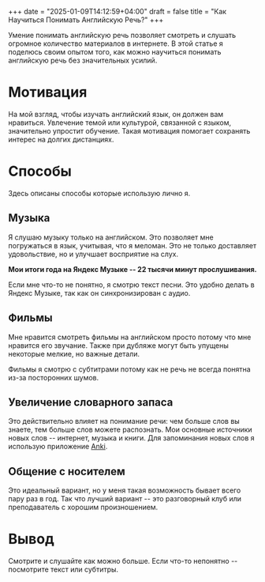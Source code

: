 +++
date = "2025-01-09T14:12:59+04:00"
draft = false
title = "Как Научиться Понимать Английскую Речь?"
+++

Умение понимать английскую речь позволяет смотреть и слушать огромное количество материалов в интернете. В этой статье я поделюсь своим опытом того, как можно научиться понимать английскую речь без значительных усилий.

# Мотивация

На мой взгляд, чтобы изучать английский язык, он должен вам нравиться. Увлечение темой или культурой, связанной с языком, значительно упростит обучение. Такая мотивация помогает сохранять интерес на долгих дистанциях.

# Способы

Здесь описаны способы которые использую лично я.

## Музыка

Я слушаю музыку только на английском. Это позволяет мне погружаться в язык, учитывая, что я меломан. Это не только доставляет удовольствие, но и улучшает восприятие на слух.

**Мои итоги года на Яндекс Музыке -- 22 тысячи минут прослушивания.**

Если мне что-то не понятно, я смотрю текст песни. Это удобно делать в Яндекс Музыке, так как он синхронизирован с аудио.

## Фильмы

Мне нравится смотреть фильмы на английском просто потому что мне нравится его звучание. Также при дубляже могут быть упущены некоторые мелкие, но важные детали.

Фильмы я смотрю с субтитрами потому как не речь не всегда понятна из-за посторонних шумов.

## Увеличение словарного запаса

Это действительно влияет на понимание речи: чем больше слов вы знаете, тем больше слов можете распознать. Мои основные источники новых слов -- интернет, музыка и книги. Для запоминания новых слов я использую приложение [Anki](https://apps.ankiweb.net/).

## Общение с носителем

Это идеальный вариант, но у меня такая возможность бывает всего пару раз в год. Так что лучший вариант -- это разговорный клуб или преподаватель с хорошим произношением.

# Вывод

Смотрите и слушайте как можно больше. Если что-то непонятно -- посмотрите текст или субтитры.

